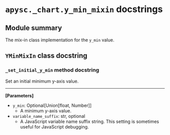 # `apysc._chart.y_min_mixin` docstrings

## Module summary

The mix-in class implementation for the `y_min` value.

## `YMinMixIn` class docstring

### `_set_initial_y_min` method docstring

Set an initial minimum y-axis value.<hr>

**[Parameters]**

- `y_min`: Optional[Union[float, Number]]
  - A minimum y-axis value.
- `variable_name_suffix`: str, optional
  - A JavaScript variable name suffix string. This setting is sometimes useful for JavaScript debugging.